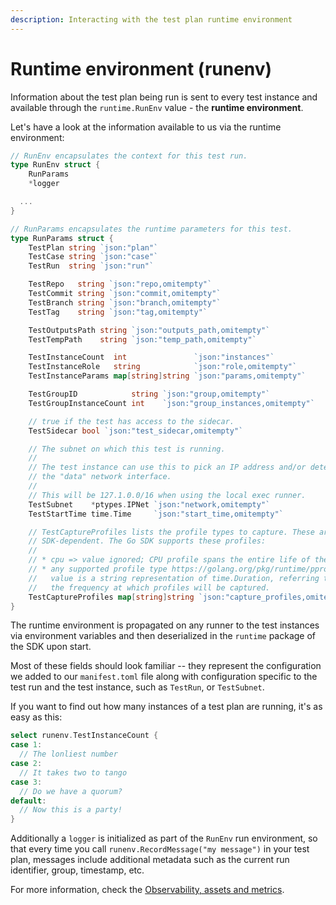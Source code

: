 ```yaml
---
description: Interacting with the test plan runtime environment
---
```


# Runtime environment \(runenv\)

Information about the test plan being run is sent to every test instance and available through the `runtime.RunEnv` value - the **runtime environment**.

Let's have a look at the information available to us via the runtime environment:

```go
// RunEnv encapsulates the context for this test run.
type RunEnv struct {
	RunParams
	*logger

  ...
}

// RunParams encapsulates the runtime parameters for this test.
type RunParams struct {
	TestPlan string `json:"plan"`
	TestCase string `json:"case"`
	TestRun  string `json:"run"`

	TestRepo   string `json:"repo,omitempty"`
	TestCommit string `json:"commit,omitempty"`
	TestBranch string `json:"branch,omitempty"`
	TestTag    string `json:"tag,omitempty"`

	TestOutputsPath string `json:"outputs_path,omitempty"`
	TestTempPath    string `json:"temp_path,omitempty"`

	TestInstanceCount  int               `json:"instances"`
	TestInstanceRole   string            `json:"role,omitempty"`
	TestInstanceParams map[string]string `json:"params,omitempty"`

	TestGroupID            string `json:"group,omitempty"`
	TestGroupInstanceCount int    `json:"group_instances,omitempty"`

	// true if the test has access to the sidecar.
	TestSidecar bool `json:"test_sidecar,omitempty"`

	// The subnet on which this test is running.
	//
	// The test instance can use this to pick an IP address and/or determine
	// the "data" network interface.
	//
	// This will be 127.1.0.0/16 when using the local exec runner.
	TestSubnet    *ptypes.IPNet `json:"network,omitempty"`
	TestStartTime time.Time     `json:"start_time,omitempty"`

	// TestCaptureProfiles lists the profile types to capture. These are
	// SDK-dependent. The Go SDK supports these profiles:
	//
	// * cpu => value ignored; CPU profile spans the entire life of the test.
	// * any supported profile type https://golang.org/pkg/runtime/pprof/#Profile =>
	//   value is a string representation of time.Duration, referring to
	//   the frequency at which profiles will be captured.
	TestCaptureProfiles map[string]string `json:"capture_profiles,omitempty"`
}
```

The runtime environment is propagated on any runner to the test instances via environment variables and then deserialized in the `runtime` package of the SDK upon start.

Most of these fields should look familiar -- they represent the configuration we added to our `manifest.toml` file along with configuration specific to the test run and the test instance, such as `TestRun`, or `TestSubnet`.

If you want to find out how many instances of a test plan are running, it's as easy as this:

```go
select runenv.TestInstanceCount {
case 1:
  // The lonliest number
case 2:
  // It takes two to tango
case 3:
  // Do we have a quorum?
default:
  // Now this is a party!
}
```

Additionally a `logger` is initialized as part of the `RunEnv` run environment, so that every time you call `runenv.RecordMessage("my message")` in your test plan, messages include additional metadata such as the current run identifier, group, timestamp, etc.

For more information, check the [Observability, assets and metrics](../writing-test-plans/observability-assets-and-metrics.md).

